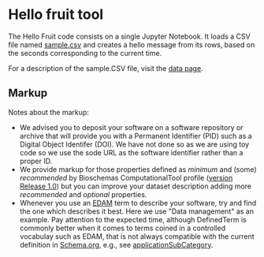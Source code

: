 # Hello fruit tool

The Hello Fruit code consists on a single Jupyter Notebook. It loads a CSV file named [sample.csv](https://github.com/BioSchemas/github-markup-example/blob/main/data/sample.csv) and creates a hello message from its rows, based on the seconds corresponding to the current time.

For a description of the sample.CSV file, visit the [data page](./data.md).

## Markup

Notes about the markup: 
* We advised you to deposit your software on a software repository or archive that will provide you with a Permanent Identifier (PID) such as a Digital Object Identifer (DOI). We have not done so as we are using toy code so we use the sode URL as the software identifier rather than a proper ID.
* We provide markup for those properties defined as *minimum* and (some) *recommended* by Bioschemas ComputationalTool profile ([version Release 1.0](https://bioschemas.org/profiles/ComputationalTool/1.0-RELEASE)) but you can improve your dataset description adding more *recommended* and *optional* properties.
* Whenever you use an [EDAM](https://edamontology.org/) term to describe your software, try and find the one which describes it best. Here we use "Data management" as an example. Pay attention to the expected time, although DefinedTerm is commonly better when it comes to terms coined in a controlled vocabulay such as EDAM, that is not always compatible with the current definition in [Schema.org](https://schema.org), e.g., see [applicationSubCategory](https://schema.org/applicationSubCategory).


<script type="application/ld+json">
  { 
    "@context": "https://schema.org", 
    "@type": "softwareApplication",
    "@id": "https://github.com/BioSchemas/github-markup-example",
    "http://purl.org/dc/terms/conformsTo": "https://bioschemas.org/profiles/ComputationalTool/1.0-RELEASE", 

    "description": "Toy code used as an example on how to add Bioschemas markup to your software",
    "name": "Hello fruit tool",
    "url": "https://bioschemas.org/github-markup-example/software.html",

    "applicationCategory": [
      "Script"
    ],
    "applicationSubCategory":  [
      "Data management"
    ], 
    "author": {
      "@type": "Person",
      "@id": "https://orcid.org/0000-0003-3986-0510",
      "familyName": "Castro",
      "givenName": "Leyla Jael"
    },
    "license": "https://opensource.org/licenses/MIT",
    "softwareVersion": "0.0.1"
    
  }
</script>